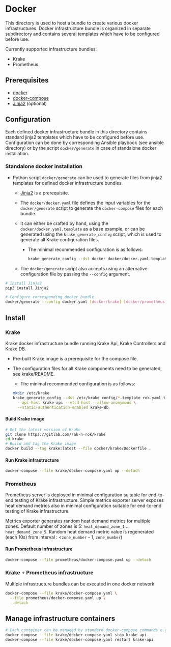 # Docker

This directory is used to host a bundle to create various docker infrastructures.
Docker infrastructure bundle is organized in separate subdirectory and contains
several templates which have to be configured before use.

Currently supported infrastructure bundles:

- Krake
- Prometheus

## Prerequisites

- [docker](https://www.docker.com/)
- [docker-compose](https://docs.docker.com/compose/)
- [Jinja2](https://pypi.org/project/Jinja2/) (optional)

## Configuration

Each defined docker infrastructure bundle in this directory contains standard jinja2
templates which have to be configured before use.
Configuration can be done by corresponding Ansible playbook (see ansible directory) or
by the script `docker/generate` in case of standalone docker installation.

### Standalone docker installation

- Python script `docker/generate` can be used to generate files from jinja2 templates
for defined docker infrastructure bundles.

  - [Jinja2](https://pypi.org/project/Jinja2/) is a prerequisite.

  - The `docker/docker.yaml` file defines the input variables for the `docker/generate`
    script to generate the `docker-compose` files for each bundle.

  - It can either be crafted by hand, using the `docker/docker.yaml.template` as a base
    example, or can be generated using the `krake_generate_config` script,
    which is used to generate all Krake configuration files.
    - The minimal recommended configuration is as follows:
  
      ```bash
      krake_generate_config --dst docker docker/docker.yaml.template --api-host krake-api --etcd-host krake-db
      ```

  - The `docker/generate` script also accepts using an alternative configuration file by
    passing the `--config` argument.

```bash
# Install Jinja2
pip3 install Jinja2

# Configure corresponding docker bundle
docker/generate --config docker.yaml [docker/krake] [docker/prometheus]
```

## Install

### Krake

Krake docker infrastructure bundle running Krake Api, Krake Controllers and Krake DB.

- Pre-built Krake image is a prerequisite for the compose file.

- The configuration files for all Krake components need to be generated, see krake/README.

  - The minimal recommended configuration is as follows:
  
  ```bash
  mkdir /etc/krake
  krake_generate_config --dst /etc/krake config/*.template rok.yaml.template \
    --api-host krake-api --etcd-host --allow-anonymous \
    --static-authentication-enabled krake-db
  ```

#### Build Krake image

```bash
# Get the latest version of Krake
git clone https://gitlab.com/rak-n-rok/krake
cd krake
# Build and tag the Krake image
docker build --tag krake:latest --file docker/krake/Dockerfile .
```

#### Run Krake infrastructure

```bash
docker-compose --file krake/docker-compose.yaml up --detach
```

### Prometheus

Prometheus server is deployed in minimal configuration suitable for end-to-end
testing of Krake infrastructure.
Simple metrics exporter server exposes heat demand metrics also in minimal
configuration suitable for end-to-end testing of Krake infrastructure.

Metrics exporter generates random heat demand metrics for multiple zones.
Default number of zones is 5: `heat_demand_zone_1` .. `heat_demand_zone_5`.
Random heat demand metric value is regenerated (each 10s) from interval :
     <`zone_number` - 1, `zone_number`)

#### Run Prometheus infrastructure

```bash
docker-compose --file prometheus/docker-compose.yaml up --detach
```

### Krake + Prometheus infrastructure

Multiple infrastructure bundles can be executed in one docker network

```bash
docker-compose --file krake/docker-compose.yaml \
  --file prometheus/docker-compose.yaml up \
  --detach
```

## Manage infrastructure containers

```bash
# Each container can be managed by standard docker-compose commands e.g.:
docker-compose --file krake/docker-compose.yaml stop krake-api
docker-compose --file krake/docker-compose.yaml restart krake-api
```
